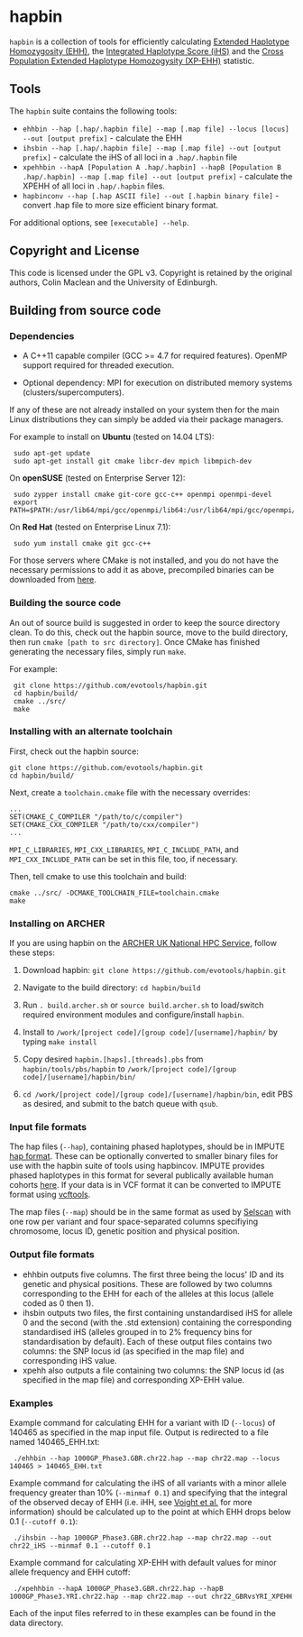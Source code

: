 hapbin
======

`hapbin` is a collection of tools for efficiently calculating [Extended Haplotype Homozygosity (EHH)](http://dx.doi.org/10.1038/nature01140), the [Integrated Haplotype Score (iHS)](http://dx.doi.org/10.1371/journal.pbio.0040072) and the [Cross Population Extended Haplotype Homozogysity (XP-EHH)](http://www.nature.com/nature/journal/v449/n7164/full/nature06250.html) statistic.

## Tools ##

The `hapbin` suite contains the following tools:

   * `ehhbin --hap [.hap/.hapbin file] --map [.map file] --locus [locus] --out [output prefix]` - calculate the EHH
   * `ihsbin --hap [.hap/.hapbin file] --map [.map file] --out [output prefix]` - calculate the iHS of all loci in a `.hap/.hapbin` file
   * `xpehhbin --hapA [Population A .hap/.hapbin] --hapB [Population B .hap/.hapbin] --map [.map file] --out [output prefix]` - calculate the XPEHH of all loci in `.hap/.hapbin` files.
   * `hapbinconv --hap [.hap ASCII file] --out [.hapbin binary file]` - convert .hap file to more size efficient binary format.

For additional options, see `[executable] --help`.

## Copyright and License ##

This code is licensed under the GPL v3. Copyright is retained by the original authors, Colin Maclean and the University of Edinburgh.

## Building from source code ##

### Dependencies ###

   * A C++11 capable compiler (GCC >= 4.7 for required features). OpenMP support required for threaded execution.

   * Optional dependency: MPI for execution on distributed memory systems (clusters/supercomputers).

If any of these are not already installed on your system then for the main Linux distributions they can simply be added via their package managers.

For example to install on **Ubuntu** (tested on 14.04 LTS):

     sudo apt-get update
     sudo apt-get install git cmake libcr-dev mpich libmpich-dev

On **openSUSE** (tested on Enterprise Server 12):

     sudo zypper install cmake git-core gcc-c++ openmpi openmpi-devel
     export PATH=$PATH:/usr/lib64/mpi/gcc/openmpi/lib64:/usr/lib64/mpi/gcc/openmpi/bin

On **Red Hat** (tested on Enterprise Linux 7.1):

     sudo yum install cmake git gcc-c++

For those servers where CMake is not installed, and you do not have the necessary permissions to add it as above, precompiled binaries can be downloaded from [here](http://www.cmake.org/download/).

### Building the source code ###

An out of source build is suggested in order to keep the source directory clean. To do this, check out the hapbin source, move to the build directory, then run `cmake [path to src directory]`. Once CMake has finished generating the necessary files, simply run `make`.

For example:

     git clone https://github.com/evotools/hapbin.git
     cd hapbin/build/
     cmake ../src/
     make

### Installing with an alternate toolchain ###

First, check out the hapbin source:
    
    git clone https://github.com/evotools/hapbin.git
    cd hapbin/build/

Next, create a `toolchain.cmake` file with the necessary overrides:

    ...
    SET(CMAKE_C_COMPILER "/path/to/c/compiler")
    SET(CMAKE_CXX_COMPILER "/path/to/cxx/compiler")
    ...

`MPI_C_LIBRARIES`, `MPI_CXX_LIBRARIES`, `MPI_C_INCLUDE_PATH`, and `MPI_CXX_INCLUDE_PATH` can be set in this file, too, if necessary.

Then, tell cmake to use this toolchain and build:

    cmake ../src/ -DCMAKE_TOOLCHAIN_FILE=toolchain.cmake
    make

### Installing on ARCHER ###

If you are using hapbin on the [ARCHER UK National HPC Service](http://www.archer.ac.uk/), follow these steps:

   1. Download hapbin: `git clone https://github.com/evotools/hapbin.git`

   2. Navigate to the build directory: `cd hapbin/build`

   3. Run `. build.archer.sh` or `source build.archer.sh` to load/switch required environment modules and configure/install `hapbin`.

   4. Install to `/work/[project code]/[group code]/[username]/hapbin/`  by typing `make install`

   5. Copy desired `hapbin.[haps].[threads].pbs` from `hapbin/tools/pbs/hapbin` to `/work/[project code]/[group code]/[username]/hapbin/bin/`

   6. `cd /work/[project code]/[group code]/[username]/hapbin/bin`, edit PBS as desired, and submit to the batch queue with `qsub`.

### Input file formats ###

The hap files (`--hap`), containing phased haplotypes, should be in IMPUTE [hap format](https://mathgen.stats.ox.ac.uk/impute/impute_v2.html#-h). These can be optionally converted to smaller binary files for use with the hapbin suite of tools using hapbincov. IMPUTE provides phased haplotypes in this format for several publically available human cohorts [here](https://mathgen.stats.ox.ac.uk/impute/impute_v2.html#reference). If your data is in VCF format it can be converted to IMPUTE format using [vcftools](https://vcftools.github.io).

The map files (`--map`) should be in the same format as used by [Selscan](https://github.com/szpiech/selscan) with one row per variant and four space-separated columns specifiying chromosome, locus ID, genetic position and physical position.

### Output file formats ###

- ehhbin outputs five columns. The first three being the locus' ID and its genetic and physical positions. These are followed by two columns corresponding to the EHH for each of the alleles at this locus (allele coded as 0 then 1).
- ihsbin outputs two files, the first containing unstandardised iHS for allele 0 and the second (with the .std extension) containing the corresponding standardised iHS (alleles grouped in to 2% frequency bins for standardisation by default). Each of these output files contains two columns: the SNP locus id (as specified in the map file) and corresponding iHS value.
- xpehh also outputs a file containing two columns: the SNP locus id (as specified in the map file) and corresponding XP-EHH value.

### Examples ###

Example command for calculating EHH for a variant with ID (`--locus`) of 140465 as specified in the map input file. Output is redirected to a file named 140465_EHH.txt:

     ./ehhbin --hap 1000GP_Phase3.GBR.chr22.hap --map chr22.map --locus 140465 > 140465_EHH.txt

Example command for calculating the iHS of all variants with a minor allele frequency greater than 10% (`--minmaf 0.1`) and specifying that the integral of the observed decay of EHH (i.e. iHH, see [Voight et al.](http://journals.plos.org/plosbiology/article?id=10.1371/journal.pbio.0040072) for more information) should be calculated up to the point at which EHH drops below 0.1 (`--cutoff 0.1`):

     ./ihsbin --hap 1000GP_Phase3.GBR.chr22.hap --map chr22.map --out chr22_iHS --minmaf 0.1 --cutoff 0.1

Example command for calculating XP-EHH with default values for minor allele frequency and EHH cutoff:

     ./xpehhbin --hapA 1000GP_Phase3.GBR.chr22.hap --hapB 1000GP_Phase3.YRI.chr22.hap --map chr22.map --out chr22_GBRvsYRI_XPEHH

Each of the input files referred to in these examples can be found in the data directory.
